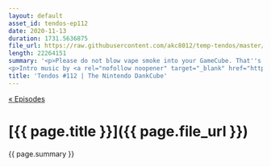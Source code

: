 ```yaml
---
layout: default
asset_id: tendos-ep112
date: 2020-11-13
duration: 1731.5636875
file_url: https://raw.githubusercontent.com/akc8012/temp-tendos/master/tendos-ep112.mp3
length: 22264151
summary: '<p>Please do not blow vape smoke into your GameCube. That''s what the Xbox is for. </p>
<p>Intro music by <a rel="nofollow noopener" target="_blank" href="https://twitter.com/Mike_Dantuono">DJ mikeymike</a>!</p>'
title: 'Tendos #112 | The Nintendo DankCube'
---
```

[« Episodes](/tendos/episodes)

# [{{ page.title }}]({{ page.file_url }})
{{ page.summary }}
